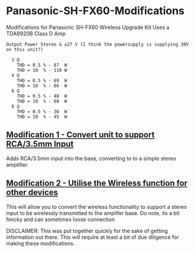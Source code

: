 # Panasonic-SH-FX60-Modifications
Modifications for Panasonic SH-FX60 Wireless Upgrade Kit
Uses a TDA8920B Class D Amp
```
Output Power Stereo & ±27 V (I think the powersupply is supplying 30V on this unit?)
          
  3 Ω
    THD = 0.5 % - 87  W
    THD = 10  % - 110 W
  4 Ω
    THD = 0.5 % - 69  W
    THD = 10  % - 86  W
  6 Ω
    THD = 0.5 % - 48  W
    THD = 10  % - 60  W
  8 Ω
    THD = 0.5 % - 36  W
    THD = 10  % - 45  W
```


## [Modification 1 - Convert unit to support RCA/3.5mm Input ](https://github.com/azzajess/Panasonic-SH-FX60-Modifications/blob/main/Mod1-Stereo-Input.md)
Adds RCA/3.5mm input into the base, converting to to a simple stereo amplifier.




## [Modification 2 - Utilise the Wireless function for other devices](https://github.com/azzajess/Panasonic-SH-FX60-Modifications/blob/main/Mod2-Wireless-Input.md)
This will allow you to convert the wireless functionality to support a stereo input to be wirelessly transmitted to the amplifer base.
Do note, its a bit finicky and can sometimes loose connection


DISCLAIMER: This was put together quickly for the sake of getting information out there. This will require at least a bit of due diligence for making these modifications.
